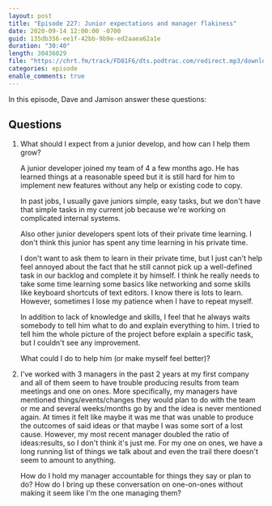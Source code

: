 ```yaml
---
layout: post
title: "Episode 227: Junior expectations and manager flakiness"
date: 2020-09-14 12:00:00 -0700
guid: 135db356-ee1f-42bb-9b9e-ed2aaea62a1e
duration: "30:40"
length: 30436029
file: "https://chrt.fm/track/FD81F6/dts.podtrac.com/redirect.mp3/download.softskills.audio/sse-227.mp3"
categories: episode
enable_comments: true
---
```


In this episode, Dave and Jamison answer these questions:

## Questions

1. What should I expect from a junior develop, and how can I help them grow?
   
   A junior developer joined my team of 4 a few months ago. He has learned things at a reasonable speed but it is still hard for him to implement new features without any help or existing code to copy.
   
   In past jobs, I usually gave juniors simple, easy tasks, but we don't have that simple tasks in my current job because we're working on complicated internal systems.
   
   Also other junior developers spent lots of their private time learning. I don't think this junior has spent any time learning in his private time.
   
   I don't want to ask them to learn in their private time, but I just can't help feel annoyed about the fact that he still cannot pick up a well-defined task in our backlog and complete it by himself. I think he really needs to take some time learning some basics like networking and some skills like keyboard shortcuts of text editors. I know there is lots to learn. However, sometimes I lose my patience when I have to repeat myself.
   
   In addition to lack of knowledge and skills, I feel that he always waits somebody to tell him what to do and explain everything to him. I tried to tell him the whole picture of the project before explain a specific task, but I couldn't see any improvement.
   
   What could I do to help him (or make myself feel better)?


2. I've worked with 3 managers in the past 2 years at my first company and all of them seem to have trouble producing results from team meetings and one on ones. More specifically, my managers have mentioned things/events/changes they would plan to do with the team or me and several weeks/months go by and the idea is never mentioned again. At times it felt like maybe it was me that was unable to produce the outcomes of said ideas or that maybe I was some sort of a lost cause. However, my most recent manager doubled the ratio of ideas:results, so I don't think it's just me. For my one on ones, we have a long running list of things we talk about and even the trail there doesn't seem to amount to anything.
   
   How do I hold my manager accountable for things they say or plan to do? How do I bring up these conversation on one-on-ones without making it seem like I'm the one managing them?
